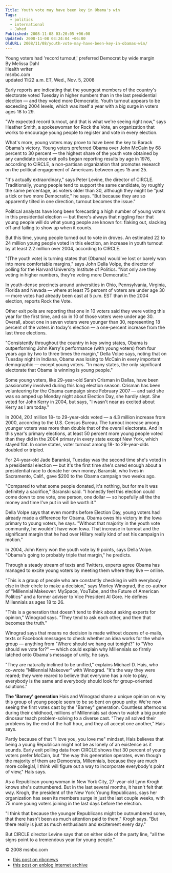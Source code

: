 ```yaml
---
Title: Youth vote may have been key in Obama's win
Tags:
  - politics
  - international
  - Jahed
Published: 2008-11-08 03:20:05 +06:00
Updated: 2008-11-08 03:24:04 +06:00
OldURL: 2008/11/08/youth-vote-may-have-been-key-in-obamas-win/
---
```


Young voters had 'record turnout,' preferred Democrat by wide margin  
By Melissa Dahl  
Health writer  
msnbc.com  
updated 11:22 a.m. ET, Wed., Nov. 5, 2008  

Early reports are indicating that the youngest members of the country's electorate voted Tuesday in higher numbers than in the last presidential election — and they voted more Democratic. Youth turnout appears to be exceeding 2004 levels, which was itself a year with a big surge in voters ages 18 to 29.

"We expected record turnout, and that is what we're seeing right now," says Heather Smith, a spokeswoman for Rock the Vote, an organization that works to encourage young people to register and vote in every election.

What's more, young voters may prove to have been the key to Barack Obama's victory. Young voters preferred Obama over John McCain by 68 percent to 30 percent — the highest share of the youth vote obtained by any candidate since exit polls began reporting results by age in 1976, according to CIRCLE, a non-partisan organization that promotes research on the political engagement of Americans between ages 15 and 25.

"It's actually extraordinary," says Peter Levine, the director of CIRCLE. Traditionally, young people tend to support the same candidate, by roughly the same percentage, as voters older than 30, although they might be "just a tick or two more Democratic," he says. "But because they are so apparently tilted in one direction, turnout becomes the issue."

Political analysts have long been forecasting a high number of young voters in this presidential election — but there's always that niggling fear that young people will do what young people are known for: flaking out, slacking off and failing to show up when it counts.

But this time, young people turned out to vote in droves. An estimated 22 to 24 million young people voted in this election, an increase in youth turnout by at least 2.2 million over 2004, according to CIRCLE.

"(The youth vote) is turning states that (Obama) would've lost or barely won into more comfortable margins," says John Della Volpe, the director of polling for the Harvard University Institute of Politics. "Not only are they voting in higher numbers, they're voting more Democratic."

In youth-dense precincts around universities in Ohio, Pennsylvania, Virginia, Florida and Nevada — where at least 75 percent of voters are under age 30 — more votes had already been cast at 5 p.m. EST than in the 2004 election, reports Rock the Vote.

Other exit polls are reporting that one in 10 voters said they were voting this year for the first time, and six in 10 of those voters were under age 30. Overall, about one in seven voters were younger than 30, representing 18 percent of the voters in today's election — a one-percent increase from the last three elections.

"Consistently throughout the country in key swing states, Obama is outperforming John Kerry's performance (with young voters) from four years ago by two to three times the margin," Della Volpe says, noting that on Tuesday night in Indiana, Obama was losing to McCain in every important demographic — except young voters. "In many states, the only significant electorate that Obama is winning is young people."

Some young voters, like 29-year-old Sarah Crisman in Dallas, have been passionately involved during this long election season. Crisman has been volunteering for the Obama campaign since February 2007 — and said she was so amped up Monday night about Election Day, she hardly slept. She voted for John Kerry in 2004, but says, "I wasn't near as excited about Kerry as I am today."

In 2004, 20.1 million 18- to 29-year-olds voted — a 4.3 million increase from 2000, according to the U.S. Census Bureau. The turnout increase among younger voters was more than double that of the overall electorate. And in this year's primary elections, at least 50 percent more young people voted than they did in the 2004 primary in every state except New York, which stayed flat. In some states, voter turnout among 18- to 29-year-olds doubled or tripled.

For 24-year-old Jade Baranksi, Tuesday was the second time she's voted in a presidential election — but it's the first time she's cared enough about a presidential race to donate her own money. Baranski, who lives in Sacramento, Calif., gave $200 to the Obama campaign two weeks ago.

"Compared to what some people donated, it's nothing, but for me it was definitely a sacrifice," Baranski said. "I honestly feel this election could come down to one vote, one person, one dollar — so hopefully all the the money and time I've put in will be worth it."

Della Volpe says that even months before Election Day, young voters had already made a difference for Obama. Obama owes his victory in the Iowa primary to young voters, he says. "Without that majority in the youth vote community, he wouldn't have won Iowa. That increase in turnout and the significant margin that he had over Hillary really kind of set his campaign in motion."

In 2004, John Kerry won the youth vote by 9 points, says Della Volpe. "Obama's going to probably triple that margin," he predicts.

Through a steady stream of texts and Twitters, experts agree Obama has managed to excite young voters by meeting them where they live — online.

"This is a group of people who are constantly checking in with everybody else in their circle to make a decision," says Morley Winograd, the co-author of "Millennial Makeover: MySpace, YouTube, and the Future of American Politics" and a former adviser to Vice President Al Gore. He defines Millennials as ages 18 to 26.

"This is a generation that doesn't tend to think about asking experts for opinion," Winograd says. "They tend to ask each other, and then that becomes the truth."

Winograd says that means no decision is made without dozens of e-mails, texts or Facebook messages to check whether an idea works for the whole group — anything from "Where should we hang out tonight?" to "Who should we vote for?" — which could explain why Millennials so firmly latched onto Obama's message of unity, he says.

"They are naturally inclined to be unified," explains Michael D. Hais, who co-wrote "Millennial Makeover" with Winograd. "It's the way they were reared; they were reared to believe that everyone has a role to play, everybody is the same and everybody should look for group-oriented solutions."

**The 'Barney' generation**
Hais and Winograd share a unique opinion on why this group of young people seem to be so bent on group unity: We're now seeing the first votes cast by the "Barney" generation. Countless afternoons during their childhood, millions of Millennials sat down to watch a big purple dinosaur teach problem-solving to a diverse cast. "They all solved their problems by the end of the half hour, and they all accept one another," Hais says.

Partly because of that "I love you, you love me" mindset, Hais believes that being a young Republican might not be as lonely of an existence as it sounds. Early exit polling data from CIRCLE shows that 30 percent of young voters prefer McCain, but "the way this generation operates, even though the majority of them are Democrats, Millennials, because they are much more collegial, I think will figure out a way to incorporate everybody's point of view," Hais says.

As a Republican young woman in New York City, 27-year-old Lynn Krogh knows she's outnumbered. But in the last several months, it hasn't felt that way. Krogh, the president of the New York Young Republicans, says her organization has seen its members surge in just the last couple weeks, with 75 more young voters joining in the last days before the election.

"I think that because the younger Republicans might be outnumbered some, that there hasn't been as much attention paid to them," Krogh says. "But there really is just as much enthusiasm and excitement every day."

But CIRCLE director Levine says that on either side of the party line, "all the signs point to a tremendous year for young people."

&copy; 2008 msnbc.com

- [this post on nbcnews](https://web.archive.org/web/20180327085052/http://www.nbcnews.com/id/27525497)
- [this post on enblog internet archive](https://web.archive.org/web/20191030060156/https://enblog.mukto-mona.com/2008/11/08/youth-vote-may-have-been-key-in-obamas-win)
